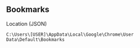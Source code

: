 ## Bookmarks

Location (JSON)
```
C:\Users\[USER]\AppData\Local\Google\Chrome\User Data\Default\Bookmarks
```

